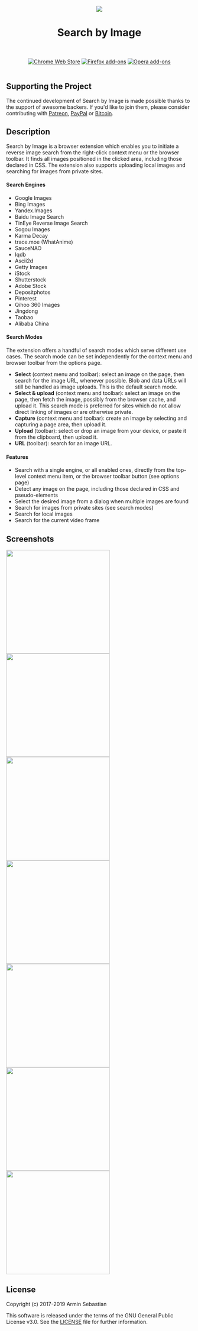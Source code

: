 <p align="center"><img src="https://i.imgur.com/7eMgOtm.png"></p>
<h1 align="center">Search by Image</h1>

<p align="center">
  </br></br>
  <a href="https://chrome.google.com/webstore/detail/search-by-image/cnojnbdhbhnkbcieeekonklommdnndci">
    <img src="https://i.imgur.com/B0i5sn3.png" alt="Chrome Web Store"></a>
  <a href="https://addons.mozilla.org/en-US/firefox/addon/search_by_image/">
    <img src="https://i.imgur.com/dvof8rG.png" alt="Firefox add-ons"></a>
  <a href="https://addons.opera.com/en/extensions/details/search-by-image/">
    <img src="https://i.imgur.com/wK10qEV.png" alt="Opera add-ons"></a>
  </br></br>
</p>

## Supporting the Project

The continued development of Search by Image is made possible
thanks to the support of awesome backers. If you'd like to join them,
please consider contributing with
[Patreon](https://armin.dev/go/patreon?pr=search-by-image&src=repo),
[PayPal](https://armin.dev/go/paypal?pr=search-by-image&src=repo) or
[Bitcoin](https://armin.dev/go/bitcoin?pr=search-by-image&src=repo).

## Description

Search by Image is a browser extension which enables you to initiate
a reverse image search from the right-click context menu or the browser toolbar.
It finds all images positioned in the clicked area, including those
declared in CSS. The extension also supports uploading local images
and searching for images from private sites.

#### Search Engines

* Google Images
* Bing Images
* Yandex.Images
* Baidu Image Search
* TinEye Reverse Image Search
* Sogou Images
* Karma Decay
* trace.moe (WhatAnime)
* SauceNAO
* Iqdb
* Ascii2d
* Getty Images
* iStock
* Shutterstock
* Adobe Stock
* Depositphotos
* Pinterest
* Qihoo 360 Images
* Jingdong
* Taobao
* Alibaba China

#### Search Modes

The extension offers a handful of search modes which serve different use cases.
The search mode can be set independently for the context menu
and browser toolbar from the options page.

* **Select** (context menu and toolbar): select an image on the page, then search
  for the image URL, whenever possible. Blob and data URLs will still be
  handled as image uploads. This is the default search mode.
* **Select & upload** (context menu and toolbar): select an image on the page,
  then fetch the image, possibly from the browser cache, and upload it.
  This search mode is preferred for sites which do not allow direct linking
  of images or are otherwise private.
* **Capture** (context menu and toolbar): create an image by selecting
  and capturing a page area, then upload it.
* **Upload** (toolbar): select or drop an image from your device, or paste it from
  the clipboard, then upload it.
* **URL** (toolbar): search for an image URL.

#### Features

* Search with a single engine, or all enabled ones, directly from the top-level
  context menu item, or the browser toolbar button (see options page)
* Detect any image on the page, including those declared in CSS and pseudo-elements
* Select the desired image from a dialog when multiple images are found
* Search for images from private sites (see search modes)
* Search for local images
* Search for the current video frame

## Screenshots

<p>
  <img width="280" src="https://i.imgur.com/niHgndz.png">
  <img width="280" src="https://i.imgur.com/OvfAAL0.png">
  <img width="280" src="https://i.imgur.com/MbMzLTV.png">
  <img width="280" src="https://i.imgur.com/vhC5rym.png">
  <img width="280" src="https://i.imgur.com/Y00YHGR.png">
  <img width="280" src="https://i.imgur.com/lPqR2A1.png">
  <img width="280" src="https://i.imgur.com/kEX2Rzu.png">
</p>

## License

Copyright (c) 2017-2019 Armin Sebastian

This software is released under the terms of the GNU General Public License v3.0.
See the [LICENSE](LICENSE) file for further information.
